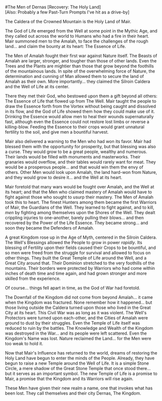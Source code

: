 #The Men of Dernas
[Recovery: The Holy Land]    
[Also: Probably a few Past-Turn Prompts I've hit as a drive-by]

The Caldera of the Crowned Mountain is the Holy Land of Mair.

The God of Life emerged from the Well at some point in the Mythic Age, and they called out across the world to Humans who had a fire in their heart. Mair summoned men to the Amalah, to face the challenges of the rough land... and claim the bounty at its heart: The Essence of Life.

The Men of Amalah fought their first war against Nature itself. The Beasts of Amalah are larger, stronger, and tougher than those of other lands. Even the Trees and the Plants are mightier than those that grow beyond the foothills of the mountainous lands. In spite of the overwhelming force of Nature, the determination and cunning of Man allowed them to secure the land of Amalah as their own. More importantly... they claimed the Silroin Caldera and the Well of Life at its center.

There they met their God, who bestowed upon them a gift beyond all others: The Essence of Life that flowed up from The Well. Mair taught the people to draw the Essence forth from the Vortex without being caught and dissolved in its flow, and the God of Life showed them how they could make use of it. Drinking the Essence would allow men to heal their wounds supernaturally fast, although even the Essence could not restore lost limbs or reverse a killing-blow. Feeding the Essence to their crops would grant unnatural fertility to the soil, and give men a bountiful harvest.

Mair also delivered a warning to the Men who had won its favor. Mair had blessed them with the opportunity for prosperity, but that blessing was also a curse. They would grow to be a great people, wealthy and numerous. Their lands would be filled with monuments and masterworks. Their granaries would overflow, and their tables would rarely want for meat. They would be a prosperous people... and that would win them the envy of others. Other Men would look upon Amalah, the land hard-won from Nature, and they would grow to desire it... and the Well at its heart.

Mair foretold that many wars would be fought over Amalah, and the Well at its heart; and that the Men who claimed mastery of Amalah would have to fight against those who sought to usurp their mastery. The Men of Amalah took this to heart. The finest Hunters among them became the first Warriors of Mair, the Guardians of the Well. They learned to fight against, and to kill, *men* by fighting among themselves upon the Shores of the Well. They dealt crippling injuries to one-another, barely pulling their blows... and then recovered by the Power of the Life Essence. They became strong... and soon they became the Defenders of Amalah.

A great Kingdom rose up in the Age of Myth, centered in the Silroin Caldera. The Well's Blessings allowed the People to grow in power *rapidly*. Its blessing of Fertility upon their fields caused their Crops to be bountiful, and so men were freed from the struggle for survival and allowed to focus on other things. They built the Great Temple of Life around the Well, and a Great City around that. Their Dominion stretched to the very foothills of the mountains. Their borders were protected by Warriors who had come within inches of death time and time again, and had grown stronger and more skilled from the experience.

Of course... things fell apart in time, as the God of War had foretold.

The Downfall of the Kingdom did not come from beyond Amalah... it came when the Kingdom was fractured. None remember how it happened... but those living outside the Caldera turned upon those who lived in the Great City at its heart. This Civil War was as long as it was violent. The Well's Protectors were turned upon each-other, and the Cities of Amalah were ground to dust by their struggles. Even the Temple of Life itself was reduced to ruin by the battles. The Knowledge and Wealth of the Kingdom was destroyed in the War... and its people were left scattered. Even the Kingdom's Name was lost. Nature reclaimed the Land... for the Men were too weak to hold it.

Now that Mair's Influence has returned to the world, dreams of restoring the Holy Land have begun to enter the minds of the People. Already, they have begun to raise a new Temple around the Well of Life. It is a simple Stone Circle, a mere shadow of the Great Stone Temple that once stood there... but it serves as an important symbol. The new Temple of Life is a promise to Mair, a promise that the Kingdom and its Warriors will rise again.

These Men have given their new realm a name, one that invokes what has been lost. They call themselves and their city Dernas, The Kingdom.
